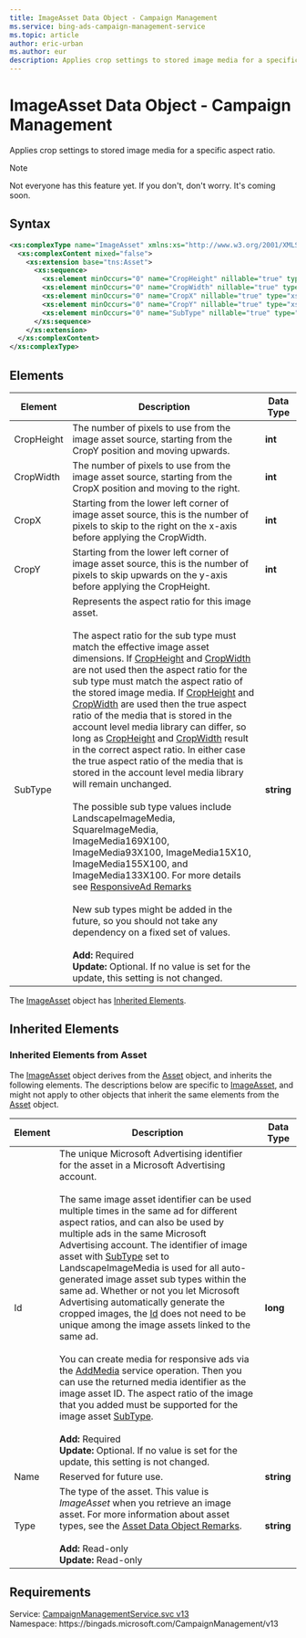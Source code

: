 ```yaml
---
title: ImageAsset Data Object - Campaign Management
ms.service: bing-ads-campaign-management-service
ms.topic: article
author: eric-urban
ms.author: eur
description: Applies crop settings to stored image media for a specific aspect ratio.
---
```

# ImageAsset Data Object - Campaign Management
Applies crop settings to stored image media for a specific aspect ratio. 

> [!NOTE]
> Not everyone has this feature yet. If you don't, don't worry. It's coming soon. 

## Syntax
```xml
<xs:complexType name="ImageAsset" xmlns:xs="http://www.w3.org/2001/XMLSchema">
  <xs:complexContent mixed="false">
    <xs:extension base="tns:Asset">
      <xs:sequence>
        <xs:element minOccurs="0" name="CropHeight" nillable="true" type="xs:int" />
        <xs:element minOccurs="0" name="CropWidth" nillable="true" type="xs:int" />
        <xs:element minOccurs="0" name="CropX" nillable="true" type="xs:int" />
        <xs:element minOccurs="0" name="CropY" nillable="true" type="xs:int" />
        <xs:element minOccurs="0" name="SubType" nillable="true" type="xs:string" />
      </xs:sequence>
    </xs:extension>
  </xs:complexContent>
</xs:complexType>
```

## <a name="elements"></a>Elements

|Element|Description|Data Type|
|-----------|---------------|-------------|
|<a name="cropheight"></a>CropHeight|The number of pixels to use from the image asset source, starting from the CropY position and moving upwards.|**int**|
|<a name="cropwidth"></a>CropWidth|The number of pixels to use from the image asset source, starting from the CropX position and moving to the right.|**int**|
|<a name="cropx"></a>CropX|Starting from the lower left corner of image asset source, this is the number of pixels to skip to the right on the x-axis before applying the CropWidth.|**int**|
|<a name="cropy"></a>CropY|Starting from the lower left corner of image asset source, this is the number of pixels to skip upwards on the y-axis before applying the CropHeight.|**int**|
|<a name="subtype"></a>SubType|Represents the aspect ratio for this image asset.<br/><br/>The aspect ratio for the sub type must match the effective image asset dimensions. If [CropHeight](#cropheight) and [CropWidth](#cropwidth) are not used then the aspect ratio for the sub type must match the aspect ratio of the stored image media. If [CropHeight](#cropheight) and [CropWidth](#cropwidth) are used then the true aspect ratio of the media that is stored in the account level media library can differ, so long as [CropHeight](#cropheight) and [CropWidth](#cropwidth) result in the correct aspect ratio. In either case the true aspect ratio of the media that is stored in the account level media library will remain unchanged.<br/><br/>The possible sub type values include LandscapeImageMedia, SquareImageMedia, ImageMedia169X100, ImageMedia93X100, ImageMedia15X10, ImageMedia155X100, and ImageMedia133X100. For more details see [ResponsiveAd Remarks](responsivead.md#remarks)<br/><br/>New sub types might be added in the future, so you should not take any dependency on a fixed set of values.<br/><br/>**Add:** Required<br/>**Update:** Optional. If no value is set for the update, this setting is not changed.|**string**|

The [ImageAsset](imageasset.md) object has [Inherited Elements](#inheritedelements).

## <a name="inheritedelements"></a>Inherited Elements

### <a name="inheritedelementsasset"></a>Inherited Elements from Asset
The [ImageAsset](imageasset.md) object derives from the [Asset](asset.md) object, and inherits the following elements. The descriptions below are specific to [ImageAsset](imageasset.md), and might not apply to other objects that inherit the same elements from the [Asset](asset.md) object.  

|Element|Description|Data Type|
|-----------|---------------|-------------|
|<a name="id"></a>Id|The unique Microsoft Advertising identifier for the asset in a Microsoft Advertising account.<br/><br/>The same image asset identifier can be used multiple times in the same ad for different aspect ratios, and can also be used by multiple ads in the same Microsoft Advertising account. The identifier of image asset with [SubType](#subtype) set to LandscapeImageMedia is used for all auto-generated image asset sub types within the same ad. Whether or not you let Microsoft Advertising automatically generate the cropped images, the [Id](imageasset.md#id) does not need to be unique among the image assets linked to the same ad.<br/><br/>You can create media for responsive ads via the [AddMedia](addmedia.md) service operation. Then you can use the returned media identifier as the image asset ID. The aspect ratio of the image that you added must be supported for the image asset [SubType](#subtype).<br/><br/>**Add:** Required<br/>**Update:** Optional. If no value is set for the update, this setting is not changed.|**long**|
|<a name="name"></a>Name|Reserved for future use.|**string**|
|<a name="type"></a>Type|The type of the asset. This value is *ImageAsset* when you retrieve an image asset. For more information about asset types, see the [Asset Data Object Remarks](asset.md#remarks).<br/><br/>**Add:** Read-only<br/>**Update:** Read-only|**string**|

## Requirements
Service: [CampaignManagementService.svc v13](https://campaign.api.bingads.microsoft.com/Api/Advertiser/CampaignManagement/v13/CampaignManagementService.svc)  
Namespace: https\://bingads.microsoft.com/CampaignManagement/v13  

